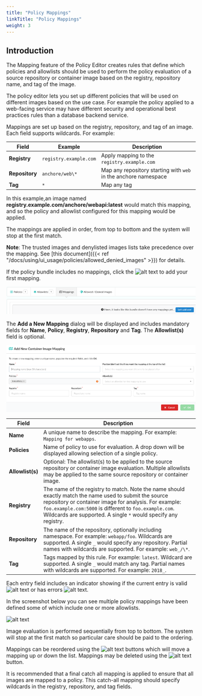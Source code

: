 ```yaml
---
title: "Policy Mappings"
linkTitle: "Policy Mappings"
weight: 3
---
```


## Introduction

The Mapping feature of the Policy Editor creates rules that define which 
policies and allowlists should be used to perform the policy evaluation of a 
source repository or container image based on the registry, repository name, 
and tag of the image.

The policy editor lets you set up different policies that will be used on
different images based on the use case. For example the policy applied to a
web-facing service may have different security and operational best 
practices rules than a database backend service.

Mappings are set up based on the registry, repository, and tag of an image. Each
field supports wildcards. For example:

| Field      | Example                | Description                                                     |
| ---------- | ---------------------- | --------------------------------------------------------------- |
| **Registry**   | `registry.example.com` | Apply mapping to the `registry.example.com`                     |
| **Repository** | `anchore/web\*`        | Map any repository starting with `web` in the anchore namespace |
| **Tag**        | `*`                    | Map any tag                                                     |

In this example,an image named **registry.example.com/anchore/webapi:latest**
would match this mapping, and so the policy and allowlist configured for this
mapping would be applied.

The mappings are applied in order, from top to bottom and the system will stop
at the first match.

**Note**: The trusted images and denylisted images lists take precedence over
the mapping. See [this
document]({{< ref "/docs/using/ui_usage/policies/allowed_denied_images" >}}) for
details.

If the policy bundle includes no mappings, click the
![alt text](LetsAddOne.jpeg) to add your first mapping.

![alt text](lets-add-one.png)

The **Add a New Mapping** dialog will be displayed and includes mandatory fields
for **Name**, **Policy**, **Registry**, **Repository** and **Tag**. The
**Allowlist(s)** field is optional.

![alt text](add-new-container-image-mapping.png)

| Field            | Description |
|------------------|---------|
| **Name**         | A unique name to describe the mapping. For example: `Mapping for webapps`.|
| **Policies**     | Name of policy to use for evaluation. A drop down will be displayed allowing selection of a single policy.|
| **Allowlist(s)** | Optional: The allowlist(s) to be applied to the source repository or container image evaluation. Multiple allowlists may be applied to the same source repository or container image.|
| **Registry**     | The name of the registry to match. Note the name should exactly match the name used to submit the source repository or container image for analysis. For example: `foo.example.com:5000` is different to `foo.example.com`. Wildcards are supported. A single `*` would specify any registry. |
| **Repository**   | The name of the repository, optionally including namespace. For example: `webapp/foo`. Wildcards are supported. A single `_` would specify any repository. Partial names with wildcards are supported. For example: `web_/\*`.|
| **Tag**          | Tags mapped by this rule. For example: `latest`. Wildcard are supported. A single `_` would match any tag. Partial names with wildcards are supported. For example: `2018_`.|

Each entry field includes an indicator showing if the current entry is valid
![alt text](Check.png) or has errors ![alt text](X.png).

In the screenshot below you can see multiple policy mappings have been defined
some of which include one or more allowlists.

![alt text](MultipleMappings.png)

Image evaluation is performed sequentially from top to bottom. The system will
stop at the first match so particular care should be paid to the ordering.

Mappings can be reordered using the ![alt text](UpDownButtons.png) buttons which
will move a mapping up or down the list. Mappings may be deleted using the
![alt text](TrashButton.png) button.

It is recommended that a final catch all mapping is applied to ensure that all
images are mapped to a policy. This catch-all mapping should specify wildcards
in the registry, repository, and tag fields.
